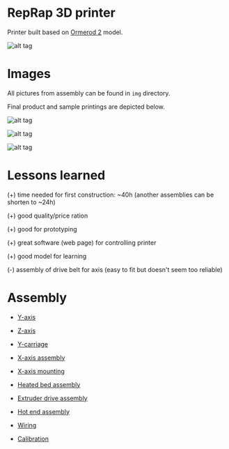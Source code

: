 # RepRap 3D printer

Printer built based on [Ormerod 2](https://reprappro.com/documentation/ormerod-2/) model.

![alt tag](https://github.com/m-wrona/reprap-3d-printer/blob/master/img/ORM2-complete.png)

# Images

All pictures from assembly can be found in `img` directory.

Final product and sample printings are depicted below.

![alt tag](https://github.com/m-wrona/reprap-3d-printer/blob/master/img/IMG_20160927_134034.jpg)

![alt tag](https://github.com/m-wrona/reprap-3d-printer/blob/master/img/IMG_20160927_134021.jpg)

![alt tag](https://github.com/m-wrona/reprap-3d-printer/blob/master/img/printing/IMG_20160929_113430.jpg)

# Lessons learned

(+) time needed for first construction: ~40h (another assemblies can be shorten to ~24h)

(+) good quality/price ration

(+) good for prototyping

(+) great software (web page) for controlling printer

(+) good model for learning

(-) assembly of drive belt for axis (easy to fit but doesn't seem too reliable)

# Assembly

* [Y-axis](https://reprappro.com/documentation/ormerod-2/y-axis-assembly/)

* [Z-axis](https://reprappro.com/documentation/ormerod-2/z-axis-assembly/)

* [Y-carriage](https://reprappro.com/documentation/ormerod-2/y-carriage/)

* [X-axis assembly](https://reprappro.com/documentation/ormerod-2/x-axis-assembly/)

* [X-axis mounting](https://reprappro.com/documentation/ormerod-2/x-axis-mounting/)

* [Heated bed assembly](https://reprappro.com/documentation/ormerod-2/heated-bed-assembly/)

* [Extruder drive assembly](https://reprappro.com/documentation/ormerod-2/extruder-drive-assembly/)

* [Hot end assembly](https://reprappro.com/documentation/ormerod-2/hot-end-assembly-quick-set/)

* [Wiring](https://reprappro.com/documentation/ormerod-2/wiring/)

* [Calibration](https://reprappro.com/documentation/ormerod-2/axis-compensation/)
